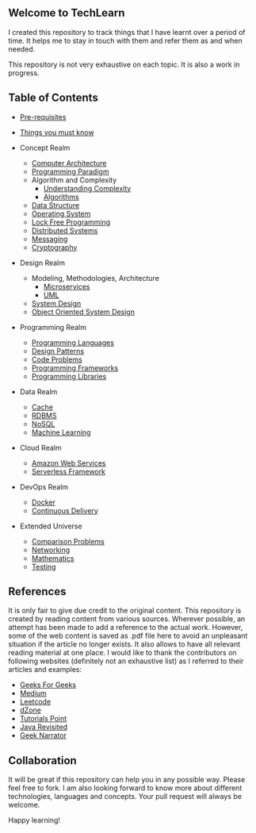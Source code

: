 ## Welcome to TechLearn
I created this repository to track things that I have learnt over a period of time. It helps me to stay in touch with them and refer them as and when needed.

This repository is not very exhaustive on each topic. It is also a work in progress. 

## Table of Contents
* [Pre-requisites](content/prerequisites)
* [Things you must know](content/things_you_must_know)

* Concept Realm
   *  [Computer Architecture](content/concept-realm/computer_architecture)
   *  [Programming Paradigm](content/concept-realm/programming_paradigm)
   *  Algorithm and Complexity
        *  [Understanding Complexity](content/concept-realm/complexity)
        *  [Algorithms](content/concept-realm/algorithm)
   *  [Data Structure](content/concept-realm/data_structure)
   *  [Operating System](content/concept-realm/operating_system)
   *  [Lock Free Programming](content/concept-realm/lock-free-programming)
   *  [Distributed Systems](content/concept-realm/distributed-systems)
   *  [Messaging](content/concept-realm/distributed-systems)
   *  [Cryptography](content/concept-realm/cryptography)
    
* Design Realm
   *  Modeling, Methodologies, Architecture
       * [Microservices](content/design-realm/modeling_methodologies_arch/microservices)
       * [UML](content/design-realm/modeling_methodologies_arch/uml)
   *  [System Design](content/design-realm/system_design)
   *  [Object Oriented System Design](content/design-realm/oo_system_design)

* Programming Realm
   *  [Programming Languages](content/programming-realm/programming_language)
   *  [Design Patterns](content/programming-realm/design_pattern)
   *  [Code Problems](content/programming-realm/code_problems)
   *  [Programming Frameworks](content/programming-realm/framework)
   *  [Programming Libraries](content/programming-realm/libraries)   

* Data Realm
   *  [Cache](content/data-realm/cache)
   *  [RDBMS](content/data-realm/rdbms)
   *  [NoSQL](content/data-realm/nosql)
   *  [Machine Learning](content/data-realm/machine_learning)
   
* Cloud Realm
   *  [Amazon Web Services](content/cloud-realm/aws)
   *  [Serverless Framework](content/cloud-realm/serverless_framework)
   
* DevOps Realm
   *  [Docker](content/devops-realm/docker)
   *  [Continuous Delivery](content/devops-realm/devops_continuous_delivery/devops_continuous_delivery.md)

* Extended Universe
   *  [Comparison Problems](content/extended-universe/comparison_problems)
   *  [Networking](content/extended-universe/networking)
   *  [Mathematics](content/extended-universe/mathematics)
   *  [Testing](content/extended-universe/testing)

## References
It is only fair to give due credit to the original content. This repository is created by reading content from various sources.
Wherever possible, an attempt has been made to add a reference to the actual work. However, some of the web content is saved as
.pdf file here to avoid an unpleasant situation if the article no longer exists. It also allows to have all relevant reading 
material at one place. I would like to thank the contributors on following websites (definitely not an exhaustive list) as I referred to their articles and examples:

 * [Geeks For Geeks](https://www.geeksforgeeks.org/)
 * [Medium](https://medium.com/)
 * [Leetcode](https://leetcode.com/)
 * [dZone](https://dzone.com/)
 * [Tutorials Point](https://www.tutorialspoint.com/index.htm)
 * [Java Revisited](https://javarevisited.blogspot.com/)
 * [Geek Narrator](https://geeknarrator.com/about/)

## Collaboration
It will be great if this repository can help you in any possible way. Please feel free to fork. I am also looking forward to know more about different technologies, languages and concepts. Your pull request will always be welcome.

Happy learning!
